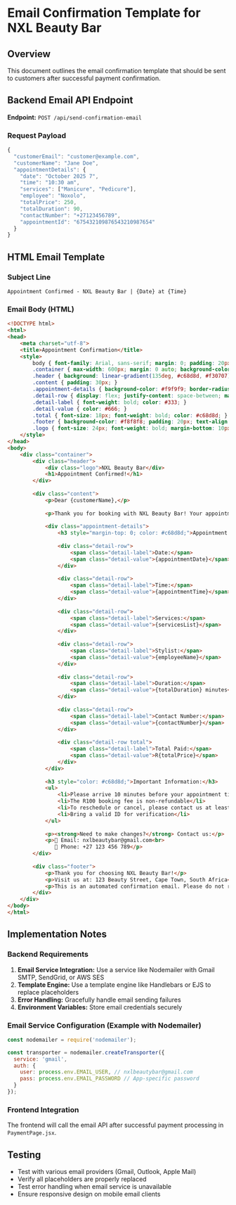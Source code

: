 # Email Confirmation Template for NXL Beauty Bar

## Overview
This document outlines the email confirmation template that should be sent to customers after successful payment confirmation.

## Backend Email API Endpoint
**Endpoint:** `POST /api/send-confirmation-email`

### Request Payload
```javascript
{
  "customerEmail": "customer@example.com",
  "customerName": "Jane Doe",
  "appointmentDetails": {
    "date": "October 2025 7",
    "time": "10:30 am",
    "services": ["Manicure", "Pedicure"],
    "employee": "Noxolo",
    "totalPrice": 250,
    "totalDuration": 90,
    "contactNumber": "+27123456789",
    "appointmentId": "675432109876543210987654"
  }
}
```

## HTML Email Template

### Subject Line
`Appointment Confirmed - NXL Beauty Bar | {Date} at {Time}`

### Email Body (HTML)
```html
<!DOCTYPE html>
<html>
<head>
    <meta charset="utf-8">
    <title>Appointment Confirmation</title>
    <style>
        body { font-family: Arial, sans-serif; margin: 0; padding: 20px; background-color: #f5f5f5; }
        .container { max-width: 600px; margin: 0 auto; background-color: white; border-radius: 8px; overflow: hidden; box-shadow: 0 2px 10px rgba(0,0,0,0.1); }
        .header { background: linear-gradient(135deg, #c68d8d, #f30707); color: white; padding: 30px; text-align: center; }
        .content { padding: 30px; }
        .appointment-details { background-color: #f9f9f9; border-radius: 8px; padding: 20px; margin: 20px 0; }
        .detail-row { display: flex; justify-content: space-between; margin: 10px 0; border-bottom: 1px solid #eee; padding-bottom: 8px; }
        .detail-label { font-weight: bold; color: #333; }
        .detail-value { color: #666; }
        .total { font-size: 18px; font-weight: bold; color: #c68d8d; }
        .footer { background-color: #f8f8f8; padding: 20px; text-align: center; color: #666; font-size: 14px; }
        .logo { font-size: 24px; font-weight: bold; margin-bottom: 10px; }
    </style>
</head>
<body>
    <div class="container">
        <div class="header">
            <div class="logo">NXL Beauty Bar</div>
            <h1>Appointment Confirmed!</h1>
        </div>
        
        <div class="content">
            <p>Dear {customerName},</p>
            
            <p>Thank you for booking with NXL Beauty Bar! Your appointment has been confirmed and payment has been successfully processed.</p>
            
            <div class="appointment-details">
                <h3 style="margin-top: 0; color: #c68d8d;">Appointment Details</h3>
                
                <div class="detail-row">
                    <span class="detail-label">Date:</span>
                    <span class="detail-value">{appointmentDate}</span>
                </div>
                
                <div class="detail-row">
                    <span class="detail-label">Time:</span>
                    <span class="detail-value">{appointmentTime}</span>
                </div>
                
                <div class="detail-row">
                    <span class="detail-label">Services:</span>
                    <span class="detail-value">{servicesList}</span>
                </div>
                
                <div class="detail-row">
                    <span class="detail-label">Stylist:</span>
                    <span class="detail-value">{employeeName}</span>
                </div>
                
                <div class="detail-row">
                    <span class="detail-label">Duration:</span>
                    <span class="detail-value">{totalDuration} minutes</span>
                </div>
                
                <div class="detail-row">
                    <span class="detail-label">Contact Number:</span>
                    <span class="detail-value">{contactNumber}</span>
                </div>
                
                <div class="detail-row total">
                    <span class="detail-label">Total Paid:</span>
                    <span class="detail-value">R{totalPrice}</span>
                </div>
            </div>
            
            <h3 style="color: #c68d8d;">Important Information:</h3>
            <ul>
                <li>Please arrive 10 minutes before your appointment time</li>
                <li>The R100 booking fee is non-refundable</li>
                <li>To reschedule or cancel, please contact us at least 24 hours in advance</li>
                <li>Bring a valid ID for verification</li>
            </ul>
            
            <p><strong>Need to make changes?</strong> Contact us:</p>
            <p>📧 Email: nxlbeautybar@gmail.com<br>
               📱 Phone: +27 123 456 789</p>
        </div>
        
        <div class="footer">
            <p>Thank you for choosing NXL Beauty Bar!</p>
            <p>Visit us at: 123 Beauty Street, Cape Town, South Africa</p>
            <p>This is an automated confirmation email. Please do not reply to this email.</p>
        </div>
    </div>
</body>
</html>
```

## Implementation Notes

### Backend Requirements
1. **Email Service Integration:** Use a service like Nodemailer with Gmail SMTP, SendGrid, or AWS SES
2. **Template Engine:** Use a template engine like Handlebars or EJS to replace placeholders
3. **Error Handling:** Gracefully handle email sending failures
4. **Environment Variables:** Store email credentials securely

### Email Service Configuration (Example with Nodemailer)
```javascript
const nodemailer = require('nodemailer');

const transporter = nodemailer.createTransporter({
  service: 'gmail',
  auth: {
    user: process.env.EMAIL_USER, // nxlbeautybar@gmail.com
    pass: process.env.EMAIL_PASSWORD // App-specific password
  }
});
```

### Frontend Integration
The frontend will call the email API after successful payment processing in `PaymentPage.jsx`.

## Testing
- Test with various email providers (Gmail, Outlook, Apple Mail)
- Verify all placeholders are properly replaced
- Test error handling when email service is unavailable
- Ensure responsive design on mobile email clients